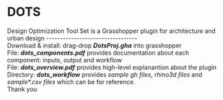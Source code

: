 # DOTS
Design Optimization Tool Set is a Grasshopper plugin for architecture and urban design
---------------------------------<br/>
Download & install: drag-drop <b><i>DotsProj.gha</i></b> into grasshopper<br/>
File: <b><i>dots_components.pdf</i></b> provides documentation about each component: inputs, output and workflow<br/>
File: <b><i>dots_overview.pdf</i></b> provides high-level explanantion about the plugin<br/>
Directory: <b><i>dots_workflow</i></b> provides <i>sample gh files, rhino3d files</i> and <i>sample*.csv files </i>which can be for reference.<br/>
Thank you
